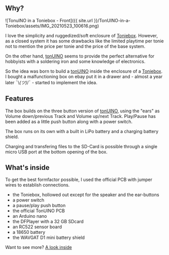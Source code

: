 ## Why?

![TonuINO in a Toniebox - Front]({{ site.url }}/TonUINO-in-a-Toniebox/assets/IMG_20210523_100616.png)

I love the simplicity and ruggedized/soft enclosure of [Toniebox](https://tonies.de/toniebox/). However, as a closed system it has some drawbacks like the limited playtime per tonie not to mention the price per tonie and the price of the base system.

On the other hand, [tonUINO](https://www.tonuino.de/) seems to provide the perfect alternative for hobbyists with a soldering iron and some knowledge of electronics.

So the idea was born to build a [tonUINO](https://www.tonuino.de/) inside the enclosure of a [Toniebox](https://tonies.de/toniebox/). I bought a malfunctioning box on ebay put it in a drawer and - almost a year later ¯\\_(ツ)_/¯ - started to implement the idea. 


## Features

The box builds on the three button version of [tonUINO](https://www.tonuino.de/), using the "ears" as Volume down/previous Track and Volume up/next Track. Play/Pause has been added as a little push button along with a power switch.

The box runs on its own with a built in LiPo battery and a charging battery shield. 

Charging and transfering files to the SD-Card is possible through a single micro USB port at the bottom opening of the box.

## What's inside

To get the best formfactor possible, I used the official PCB with jumper wires to establish connections.

- the Toniebox, hollowed out except for the speaker and the ear-buttons
- a power switch
- a pause/play push button
- the official TonUINO PCB
- an Arduino nano
- the DFPlayer with a 32 GB SDcard
- an RC522 sensor board
- a 18650 battery
- the WAVGAT D1 mini battery shield

Want to see more?
[A look inside](https://kateiren.github.io/TonUINO-in-a-Toniebox/final%20thoughts)
